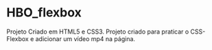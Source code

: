 # HBO_flexbox
Projeto Criado em HTML5 e CSS3.
Projeto criado para praticar o CSS-Flexbox e adicionar um vídeo mp4 na página.
